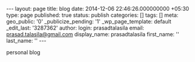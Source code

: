--- layout: page title: blog date: 2014-12-06 22:46:26.000000000 +05:30 type: page published: true status: publish categories: [] tags: [] meta: geo\_public: '0' \_publicize\_pending: '1' \_wp\_page\_template: default \_edit\_last: '3287362' author: login: prasadtalasila email: prasad.talasila@gmail.com display\_name: prasadtalasila first\_name: '' last\_name: '' ---

personal blog

